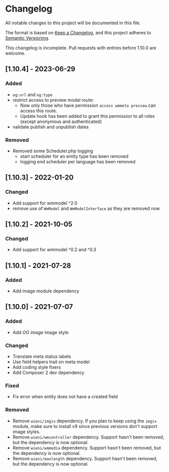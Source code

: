 # Changelog
All notable changes to this project will be documented in this file.

The format is based on [Keep a Changelog](https://keepachangelog.com/en/1.0.0/),
and this project adheres to [Semantic Versioning](https://semver.org/spec/v2.0.0.html).

This changelog is incomplete. Pull requests with entries before 1.10.0
are welcome.

## [1.10.4] - 2023-06-29
### Added 
- `og:url` and `og:type`
- restrict access to preview modal route: 
  - Now only those who have permission `access wmmeta preview` can access this route.
  - Update hook has been added to grant this permission to all roles (except anonymous and authenticated)
- validate publish and unpublish dates

### Removed
- Removed some Scheduler.php logging
  - start scheduler for an entity type has been removed
  - logging end scheduler per language has been removed

## [1.10.3] - 2022-01-20
### Changed
- Add support for wmmodel ^2.0
- remove use of `WmModel` and `WmModelInterface` as they are removed now

## [1.10.2] - 2021-10-05
### Changed
- Add support for wmmodel ^0.2 and ^0.3

## [1.10.1] - 2021-07-28
### Added
- Add image module dependency

## [1.10.0] - 2021-07-07
### Added
- Add _OG image_ image style

### Changed
- Translate meta status labels
- Use field helpers trait on meta model
- Add coding style fixers
- Add Composer 2 dev dependency

### Fixed
- Fix error when entity does not have a created field

### Removed
- Remove `wieni/imgix` dependency. If you plan to keep using the `imgix` module, make sure to install v9 since previous 
  versions don't support image styles.
- Remove `wieni/wmcontroller` dependency. Support hasn't been removed, but the dependency is now optional.
- Remove `wieni/wmmedia` dependency. Support hasn't been removed, but the dependency is now optional.
- Remove `wieni/maxlength` dependency. Support hasn't been removed, but the dependency is now optional.

